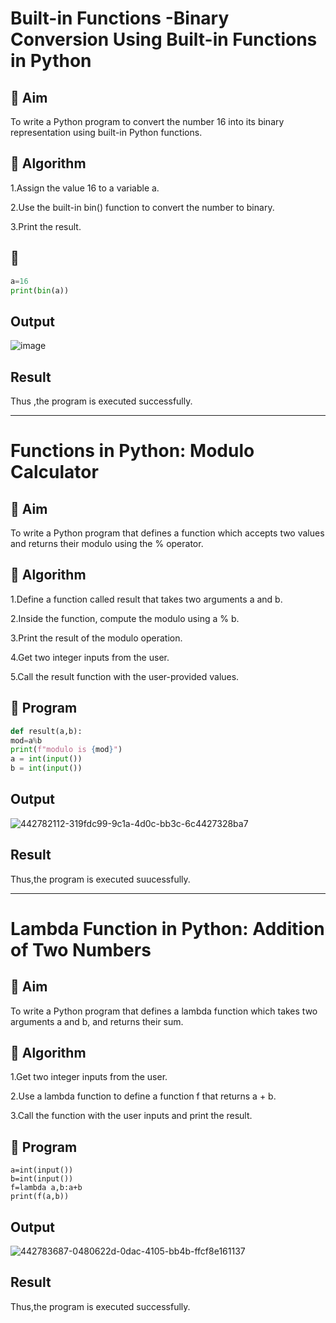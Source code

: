 # Built-in Functions -Binary Conversion Using Built-in Functions in Python
## 🎯 Aim
To write a Python program to convert the number 16 into its binary representation using built-in Python functions.

## 🧠 Algorithm
1.Assign the value 16 to a variable a. 

2.Use the built-in bin() function to convert the number to binary.

3.Print the result.

## 🧾 
```python
a=16
print(bin(a))
```

## Output

![image](https://github.com/user-attachments/assets/36071fa4-e025-49eb-9574-a8cf353e4408)


## Result
Thus ,the program is executed successfully.


---


 # Functions in Python: Modulo Calculator
 
## 🎯 Aim
To write a Python program that defines a function which accepts two values and returns their modulo using the % operator.

 ## 🧠 Algorithm
 
1.Define a function called result that takes two arguments a and b.

2.Inside the function, compute the modulo using a % b.

3.Print the result of the modulo operation.

4.Get two integer inputs from the user.

5.Call the result function with the user-provided values.

## 🧾 Program
```python
def result(a,b): 
mod=a%b 
print(f"modulo is {mod}") 
a = int(input()) 
b = int(input())
```
## Output

![442782112-319fdc99-9c1a-4d0c-bb3c-6c4427328ba7](https://github.com/user-attachments/assets/59e37528-59a9-4545-b3e8-6006cd0c626f)

## Result
Thus,the program is executed suucessfully.


---


# Lambda Function in Python: Addition of Two Numbers

## 🎯 Aim
To write a Python program that defines a lambda function which takes two arguments a and b, and returns their sum.

## 🧠 Algorithm
1.Get two integer inputs from the user.

2.Use a lambda function to define a function f that returns a + b.

3.Call the function with the user inputs and print the result.

## 🧾 Program
```
a=int(input())
b=int(input())
f=lambda a,b:a+b
print(f(a,b))
```

## Output
![442783687-0480622d-0dac-4105-bb4b-ffcf8e161137](https://github.com/user-attachments/assets/4d44328c-9cc6-4f34-95e8-eb2e16e42879)

## Result
Thus,the program is executed successfully.
